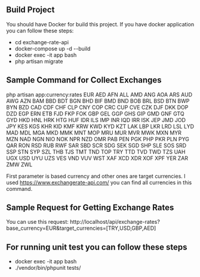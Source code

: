 ## Build Project
You should have Docker for build this project. If you have docker application you can follow these steps:
- cd exchange-rate-api
- docker-compose up -d --build
- docker exec -it app bash
- php artisan migrate

## Sample Command for Collect Exchanges
php artisan app:currency:rates EUR AED AFN ALL AMD ANG AOA ARS AUD AWG AZN BAM BBD BDT BGN BHD BIF BMD BND BOB BRL BSD BTN BWP BYN BZD CAD CDF CHF CLP CNY COP CRC CUP CVE CZK DJF DKK DOP DZD EGP ERN ETB FJD FKP FOK GBP GEL GGP GHS GIP GMD GNF GTQ GYD HKD HNL HRK HTG HUF IDR ILS IMP INR IQD IRR ISK JEP JMD JOD JPY KES KGS KHR KID KMF KRW KWD KYD KZT LAK LBP LKR LRD LSL LYD MAD MDL MGA MKD MMK MNT MOP MRU MUR MVR MWK MXN MYR MZN NAD NGN NIO NOK NPR NZD OMR PAB PEN PGK PHP PKR PLN PYG QAR RON RSD RUB RWF SAR SBD SCR SDG SEK SGD SHP SLE SOS SRD SSP STN SYP SZL THB TJS TMT TND TOP TRY TTD TVD TWD TZS UAH UGX USD UYU UZS VES VND VUV WST XAF XCD XDR XOF XPF YER ZAR ZMW ZWL

First parameter is based currency and other ones are target currencies. 
I used https://www.exchangerate-api.com/ you can find all currencies in this command.

## Sample Request for Getting Exchange Rates
You can use this request: http://localhost/api/exchange-rates?base_currency=EUR&target_currencies=[TRY,USD,GBP,AED]

## For running unit test you can follow these steps

- docker exec -it app bash
- ./vendor/bin/phpunit tests/

